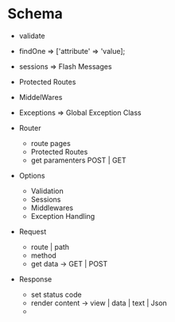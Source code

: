 # Schema

- validate
- findOne => ['attribute' => 'value];
- sessions => Flash Messages
- Protected Routes
- MiddelWares
- Exceptions => Global Exception Class

- Router

  - route pages
  - Protected Routes
  - get paramenters POST | GET

- Options

  - Validation
  - Sessions
  - Middlewares
  - Exception Handling

- Request

  - route | path
  - method
  - get data -> GET | POST

- Response
  - set status code
  - render content -> view | data | text | Json
  -
